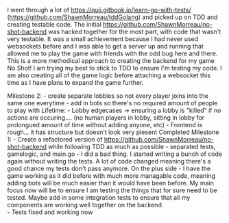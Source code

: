 I went through a lot of https://quii.gitbook.io/learn-go-with-tests/ (https://github.com/ShawnMorreau/tddGolang) and picked up on TDD and creating testable code. The initial https://github.com/ShawnMorreau/no-shot-backend was hacked together for the most part, with code that wasn't very testable. It was a small achievement because I had never used websockets before and I was able to get a server up and running that allowed me to play the game with friends with the odd bug here and there. This is a more methodical approach to creating the backend for my game No Shot! I am trying my best to stick to TDD to ensure I'm testing my code. I am also creating all of the game logic before attaching a websocket this time as I have plans to expand the game further.

Milestone 2:
    - create separate lobbies so not every player joins into the same one everytime 
    - add in bots so there's no required amount of people to play with
Lifetime:
    - Lobby edgecases -> ensuring a lobby is "killed" if no actions are occuring.... (no human players in lobby, sitting in lobby for prolongued amount of time without adding anyone, etc)
    - Frontend is rough... it has structure but doesn't look very plesent 
Completed
Milestone 1: 
    - Create a refactored version of https://github.com/ShawnMorreau/no-shot-backend while following TDD as much as possible
    - separated tests, gamelogic, and main.go 
    - I did a bad thing. I started writing a bunch of code again without writing the tests. A lot of code changed meaning there's a good chance my tests don't pass anymore. On the plus side - I have the game working as it did before with much more managable code, meaning adding bots will be much easier than it would have been before. My main focus now will be to ensure I am testing the things that for sure need to be tested. Maybe add in some integration tests to ensure that all my components are working well together on the backend.  
    - Tests fixed and working now



   